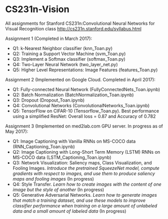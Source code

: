 # CS231n-Vision
All assignments for Stanford CS231n:Convolutional Neural Networks for Visual Recognition class
http://cs231n.stanford.edu/syllabus.html

Assignment 1 (Completed in March 2017): 
- Q1: k-Nearest Neighbor classifier (knn_Toan.py)
- Q2: Training a Support Vector Machine (svm_Toan.py)
- Q3: Implement a Softmax classifier (softmax_Toan.py)
- Q4: Two-Layer Neural Network (two_layer_net.py)
- Q5: Higher Level Representations: Image Features (features_Toan.py)

Assignment 2 (Implemented on Google Cloud. Completed in April 2017):
- Q1: Fully-connected Neural Network (FullyConnectedNets_Toan.ipynb)
- Q2: Batch Normalization (BatchNormalization_Toan.ipynb)
- Q3: Dropout (Dropout_Toan.ipynb)
- Q4: Convolutional Networks (ConvolutionalNetworks_Toan.ipynb)
- Q5: TensorFlow on CIFAR-10 (Tensorflow_Toan.py). Best performance using a simplified ResNet: Overall loss = 0.87 and Accuracy of 0.782

Assignment 3 (Implemented on med2lab.com GPU server. In progress as of May 2017):
- Q1: Image Captioning with Vanilla RNNs on MS-COCO data (RNN_Captioning_Toan.ipynb)
- Q2: Image Captioning with Long-Short Term Memory (LSTM) RNNs on MS-COCO data (LSTM_Captioning_Toan.ipynb)
- Q3: Network Visualization: Saliency maps, Class Visualization, and Fooling Images. *Introduce the pretrained SqueezeNet model, compute gradients with respect to images, and use them to produce saliency maps and fooling images* (In progress)
- Q4: Style Transfer. *Learn how to create images with the content of one image but the style of another* (In progress)
- Q5: Generative Adversarial Networks. *Learn how to generate images that match a training dataset, and use these models to improve classifier performance when training on a large amount of unlabeled data and a small amount of labeled data* (In progress)


